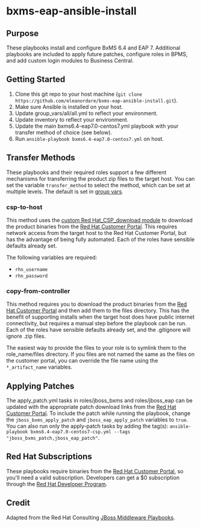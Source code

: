 # bxms-eap-ansible-install

## Purpose
These playbooks install and configure BxMS 6.4 and EAP 7. Additional playbooks are included to apply future patches, configure roles in BPMS, and add custom login modules to Business Central.

## Getting Started
1. Clone this git repo to your host machine (`git clone https://github.com/eleanordare/bxms-eap-ansible-install.git`).
2. Make sure Ansible is installed on your host.
3. Update group_vars/all/all.yml to reflect your environment.
4. Update inventory to reflect your environment.
5. Update the main bxms6.4-eap7.0-centos7.yml playbook with your transfer method of choice (see below).
5. Run `ansible-playbook bxms6.4-eap7.0-centos7.yml` on host.

## Transfer Methods

These playbooks and their required roles support a few different mechanisms for transferring the product zip files to the target host. You can set the variable `transfer_method` to select the method, which can be set at multiple levels. The default is set in [group vars](https://github.com/eleanordare/bxms-eap-ansible-install/tree/master/group_vars/all/all.yml).

### csp-to-host
This method uses the [custom Red Hat_CSP_download module](https://github.com/sabre1041/redhat-csp-download) to download the product binaries from the [Red Hat Customer Portal](https://access.redhat.com/downloads/). This requires network access from the target host to the Red Hat Customer Portal, but has the advantage of being fully automated. Each of the roles have sensible defaults already set.

The following variables are required:
- `rhn_username`
- `rhn_password`

### copy-from-controller
This method requires you to download the product binaries from the [Red Hat Customer Portal](https://access.redhat.com/downloads/) and then add them to the files directory. This has the benefit of supporting installs when the target host does have public internet connectivity, but requires a manual step before the playbook can be run. Each of the roles have sensible defaults already set, and the .gitignore will ignore .zip files.

The easiest way to provide the files to your role is to symlink them to the role_name/files directory. If you files are not named the same as the files on the customer portal, you can override the file name using the `*_artifact_name` variables.


## Applying Patches
The apply_patch.yml tasks in roles/jboss_bxms and roles/jboss_eap can be updated with the appropriate patch download links from the [Red Hat Customer Portal](https://access.redhat.com/downloads/). To include the patch while running the playbook, change the `jboss_bxms_apply_patch` and `jboss_eap_apply_patch` variables to `true`. You can also run only the apply-patch tasks by adding the tag(s): `ansible-playbook bxms6.4-eap7.0-centos7-csp.yml --tags "jboss_bxms_patch,jboss_eap_patch"`.


## Red Hat Subscriptions

These playbooks require binaries from the [Red Hat Customer Portal](https://access.redhat.com/downloads/), so you'll need a valid subscription. Developers can get a $0 subscription through the [Red Hat Developer Program](http://developers.redhat.com/products/eap/download/).



## Credit
Adapted from the Red Hat Consulting [JBoss Middleware Playbooks](https://github.com/rhtconsulting/ansible-middleware-playbooks).
